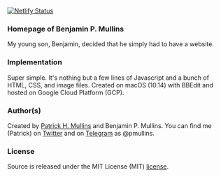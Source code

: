 [![Netlify Status](https://api.netlify.com/api/v1/badges/5e2ac212-a9ce-47bd-a0de-a4f5ad9f8784/deploy-status)](https://app.netlify.com/sites/stoic-lichterman-46d582/deploys)

### Homepage of Benjamin P. Mullins

My young son, Benjamin, decided that he simply had to have a website.

### Implementation

Super simple. It's nothing but a few lines of Javascript and a bunch of HTML, CSS, and image files. Created on macOS (10.14) with BBEdit and hosted on Google Cloud Platform (GCP).

### Author(s)

Created by [Patrick H. Mullins](http://www.pmullins.net) and Benjamin P. Mullins. You can find me (Patrick) on [Twitter](https://twitter.com/phmullins) and on [Telegram](https://telegram.org/) as @pmullins.

### License

Source is released under the MIT License (MIT) [license](license.md).